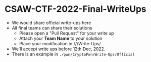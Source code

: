 # CSAW-CTF-2022-Final-WriteUps
- We would share official write-ups here
- All final teams can share their solutions
  - Please open a "Pull Request" for your write up
  - Attach your **Team Name** to your solution
  - Place your modification in /<category>/<challenge>/Write-Ups/<Team-Name>
- We'll accept write ups before 12th Dec, 2022.
- There is an example in `./pwn/CryptoPwn/Write-Ups/Official`
